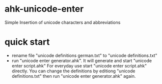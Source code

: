 # ahk-unicode-enter
Simple Insertion of unicode characters and abbreviations

# quick start
- rename file "unicode definitions german.txt" to "unicode definitions.txt"
- run "unicode enter generator.ahk". It will generate and start "unicode enter script.ahk"
For everyday use start "unicode enter script.ahk" directly.
You can change the definitions by editiong "unicode definitions.txt" then run "unicode enter generator.ahk" again.
